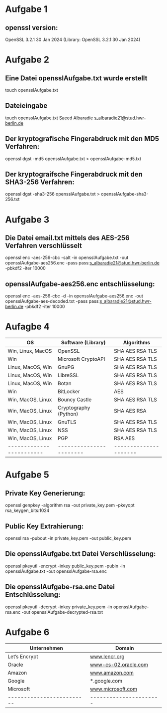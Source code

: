 # Aufgabe 1
## openssl version: 
OpenSSL 3.2.1 30 Jan 2024 (Library: OpenSSL 3.2.1 30 Jan 2024)

# Aufgabe 2

## Eine Datei opensslAufgabe.txt wurde erstellt
touch opensslAufgabe.txt
## Dateieingabe
touch opensslAufgabe.txt
Saeed Albaradie
s_albaradie21@stud.hwr-berlin.de
## Der kryptografische Fingerabdruck mit den MD5 Verfahren:
openssl dgst -md5 opensslAufgabe.txt > opensslAufgabe-md5.txt
## Der kryptograifsche Fingerabdruck mit den SHA3-256 Verfahren:
openssl dgst -sha3-256 opensslAufgabe.txt > opensslAufgabe-sha3-256.txt

# Aufgabe 3
## Die Datei email.txt mittels des AES-256 Verfahren verschlüsselt
openssl enc -aes-256-cbc -salt -in opensslAufgabe.txt -out opensslAufgabe-aes256.enc -pass pass:s_albaradie21@stud.hwr-berlin.de -pbkdf2 -iter 10000
## opensslAufgabe-aes256.enc entschlüsselung:
openssl enc -aes-256-cbc -d -in opensslAufgabe-aes256.enc -out opensslAufgabe-aes-decoded.txt -pass pass:s_albaradie21@stud.hwr-berlin.de -pbkdf2 -iter 10000


# Aufagbe 4
| OS                     | Software (Library)    | Algorithms          |
|------------------------|-----------------------|---------------------|
| Win, Linux, MacOS      | OpenSSL               | SHA AES RSA TLS     |
| Win                    | Microsoft CryptoAPI   | SHA AES RSA TLS     |
| Linux, MacOS, Win      | GnuPG                 | SHA AES RSA TLS     |
| Linux, MacOS, Win      | LibreSSL              | SHA AES RSA TLS     |
| Linux, MacOS, Win      | Botan                 | SHA AES RSA TLS     |
| Win                    | BitLocker             | AES                 |
| Win, MacOS, Linux      | Bouncy Castle         | SHA AES RSA TLS     |
| Win, MacOS, Linux      | Cryptography (Python) | SHA AES RSA         |
| Win, MacOS, Linux      | GnuTLS                | SHA AES RSA TLS     |
| Win, MacOS, Linux      | NSS                   | SHA AES RSA TLS     |
| Win, MacOS, Linux      | PGP                   | RSA AES             |
|------------------------|-----------------------|---------------------|

# Aufgabe 5
## Private Key Generierung:
openssl genpkey -algorithm rsa -out private_key.pem -pkeyopt rsa_keygen_bits:1024

## Public Key Extrahierung:
openssl rsa -pubout -in private_key.pem -out public_key.pem

## Die opensslAufgabe.txt Datei Verschlüsselung:
openssl pkeyutl -encrypt -inkey public_key.pem -pubin -in opensslAufgabe.txt -out opensslAufgabe-rsa.enc

## Die opensslAufgabe-rsa.enc Datei Entschlüsselung:
openssl pkeyutl -decrypt -inkey private_key.pem -in opensslAufgabe-rsa.enc -out opensslAufgabe-decrypted-rsa.txt

# Aufgabe 6
| Unternehmen             | Domain               |
|-------------------------|----------------------|
| Let’s Encrypt           | www.lencr.org        |
| Oracle                  | www-cs-02.oracle.com |
| Amazon                  | www.amazon.com       |
| Google                  | *.google.com         |
| Microsoft               | www.microsoft.com    |
|-------------------------|----------------------|
